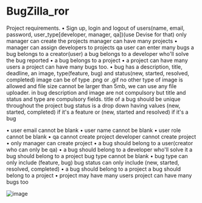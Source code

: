 # BugZilla_ror

Project requirements. 
•	Sign up, login and logout of users(name, email, password, user_type[developer, manager, qa])(use Devise for that)
 only manager can create the projects
 manager can have many projects 
•	manager can assign developers to projects
 qa user can enter many bugs
 a bug belongs to a creator(user)
 a bug belongs to a developer who'll solve the bug reported 
•	 a bug belongs to a project 
•	a project can have many users
 a project can have many bugs too. 
•	bug has a description, title, deadline, an image, type(feature, bug) and status(new, started, resolved, completed)
 image can be of type .png or .gif no other type of image is allowed and file size cannot be larger than 5mb, we can use any file uploader.
 in bug description and image are not compulsory but title and status and type are compulsory fields.
 title of a bug should be unique throughout the project
 bug status is a drop down having values (new, started, completed) if it's a feature or (new, started and resolved) if it's a bug 

•	user email cannot be blank
•	user name cannot be blank 
•	user role cannot be blank 
•	qa cannot create project
 developer cannot create project 
•	only manager can create project 
•	a bug should belong to a user(creator who can only be qa) 
•	a bug should belong to a developer who'll solve it
 a bug should belong to a project
 bug type cannot be blank 
•	bug type can only include (feature, bug)
 bug status can only include (new, started, resolved, completed) 
•	a bug should belong to a project
 a bug should belong to a project 
•	project may have many users
 project can have many bugs too 

![image](https://user-images.githubusercontent.com/48153435/197338992-f8b9a5e1-2daf-4931-8307-986a47eed56a.png)
